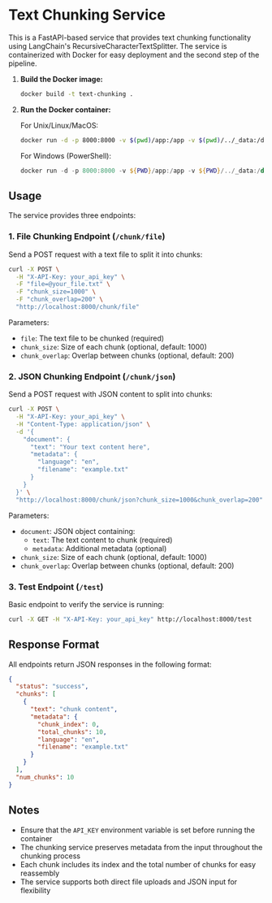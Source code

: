 # Text Chunking Service

This is a FastAPI-based service that provides text chunking functionality using LangChain's RecursiveCharacterTextSplitter. The service is containerized with Docker for easy deployment and the second step of the pipeline.

1. **Build the Docker image:**
   ```bash
   docker build -t text-chunking .
   ```

2. **Run the Docker container:**
   
   For Unix/Linux/MacOS:
   ```bash
   docker run -d -p 8000:8000 -v $(pwd)/app:/app -v $(pwd)/../_data:/data text-chunking
   ```

   For Windows (PowerShell):
   ```powershell
   docker run -d -p 8000:8000 -v ${PWD}/app:/app -v ${PWD}/../_data:/data text-chunking
   ```

## Usage

The service provides three endpoints:

### 1. File Chunking Endpoint (`/chunk/file`)

Send a POST request with a text file to split it into chunks:

```bash
curl -X POST \
  -H "X-API-Key: your_api_key" \
  -F "file=@your_file.txt" \
  -F "chunk_size=1000" \
  -F "chunk_overlap=200" \
  "http://localhost:8000/chunk/file"
```

Parameters:
- `file`: The text file to be chunked (required)
- `chunk_size`: Size of each chunk (optional, default: 1000)
- `chunk_overlap`: Overlap between chunks (optional, default: 200)

### 2. JSON Chunking Endpoint (`/chunk/json`)

Send a POST request with JSON content to split into chunks:

```bash
curl -X POST \
  -H "X-API-Key: your_api_key" \
  -H "Content-Type: application/json" \
  -d '{
    "document": {
      "text": "Your text content here",
      "metadata": {
        "language": "en",
        "filename": "example.txt"
      }
    }
  }' \
  "http://localhost:8000/chunk/json?chunk_size=1000&chunk_overlap=200"
```

Parameters:
- `document`: JSON object containing:
  - `text`: The text content to chunk (required)
  - `metadata`: Additional metadata (optional)
- `chunk_size`: Size of each chunk (optional, default: 1000)
- `chunk_overlap`: Overlap between chunks (optional, default: 200)

### 3. Test Endpoint (`/test`)

Basic endpoint to verify the service is running:

```bash
curl -X GET -H "X-API-Key: your_api_key" http://localhost:8000/test
```

## Response Format

All endpoints return JSON responses in the following format:

```json
{
  "status": "success",
  "chunks": [
    {
      "text": "chunk content",
      "metadata": {
        "chunk_index": 0,
        "total_chunks": 10,
        "language": "en",
        "filename": "example.txt"
      }
    }
  ],
  "num_chunks": 10
}
```

## Notes

- Ensure that the `API_KEY` environment variable is set before running the container
- The chunking service preserves metadata from the input throughout the chunking process
- Each chunk includes its index and the total number of chunks for easy reassembly
- The service supports both direct file uploads and JSON input for flexibility